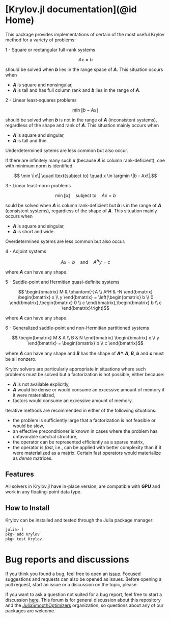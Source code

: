 # [Krylov.jl documentation](@id Home)

This package provides implementations of certain of the most useful Krylov method for a variety of problems:

1 - Square or rectangular full-rank systems

```math
  Ax = b
```

should be solved when **_b_** lies in the range space of **_A_**. This situation occurs when
  * **_A_** is square and nonsingular,
  * **_A_** is tall and has full column rank and **_b_** lies in the range of **_A_**.

2 - Linear least-squares problems

```math
  \min \|b - Ax\|
```

should be solved when **_b_** is not in the range of **_A_** (inconsistent systems), regardless of the shape and rank of **_A_**. This situation mainly occurs when
  * **_A_** is square and singular,
  * **_A_** is tall and thin.

Underdetermined sytems are less common but also occur.

If there are infinitely many such **_x_** (because **_A_** is column rank-deficient), one with minimum norm is identified

```math
  \min \|x\| \quad \text{subject to} \quad x \in \argmin \|b - Ax\|.
```

3 - Linear least-norm problems

```math
  \min \|x\| \quad \text{subject to} \quad Ax = b
```

sould be solved when **_A_** is column rank-deficient but **_b_** is in the range of **_A_** (consistent systems), regardless of the shape of **_A_**.
This situation mainly occurs when
  * **_A_** is square and singular,
  * **_A_** is short and wide.

Overdetermined sytems are less common but also occur.

4 - Adjoint systems

```math
  Ax = b \quad \text{and} \quad A^H y = c
```

where **_A_** can have any shape.

5 - Saddle-point and Hermitian quasi-definite systems

```math
  \begin{bmatrix} M & \phantom{-}A \\ A^H & -N \end{bmatrix} \begin{bmatrix} x \\ y \end{bmatrix} = \left(\begin{bmatrix} b \\ 0 \end{bmatrix},\begin{bmatrix} 0 \\ c \end{bmatrix},\begin{bmatrix} b \\ c \end{bmatrix}\right)
```

where **_A_** can have any shape.

6 - Generalized saddle-point and non-Hermitian partitioned systems

```math
  \begin{bmatrix} M & A \\ B & N \end{bmatrix} \begin{bmatrix} x \\ y \end{bmatrix} = \begin{bmatrix} b \\ c \end{bmatrix}
```

where **_A_** can have any shape and **_B_** has the shape of **_Aᴴ_**.
**_A_**, **_B_**, **_b_** and **_c_** must be all nonzero.

Krylov solvers are particularly appropriate in situations where such problems must be solved but a factorization is not possible, either because:
* **_A_** is not available explicitly,
* **_A_** would be dense or would consume an excessive amount of memory if it were materialized,
* factors would consume an excessive amount of memory.

Iterative methods are recommended in either of the following situations:
* the problem is sufficiently large that a factorization is not feasible or would be slow,
* an effective preconditioner is known in cases where the problem has unfavorable spectral structure,
* the operator can be represented efficiently as a sparse matrix,
* the operator is *fast*, i.e., can be applied with better complexity than if it were materialized as a matrix. Certain fast operators would materialize as *dense* matrices.

## Features

All solvers in Krylov.jl have in-place version, are compatible with **GPU** and work in any floating-point data type.

## How to Install

Krylov can be installed and tested through the Julia package manager:

```julia
julia> ]
pkg> add Krylov
pkg> test Krylov
```

# Bug reports and discussions

If you think you found a bug, feel free to open an [issue](https://github.com/JuliaSmoothOptimizers/Krylov.jl/issues).
Focused suggestions and requests can also be opened as issues. Before opening a pull request, start an issue or a discussion on the topic, please.

If you want to ask a question not suited for a bug report, feel free to start a discussion [here](https://github.com/JuliaSmoothOptimizers/Organization/discussions). This forum is for general discussion about this repository and the [JuliaSmoothOptimizers](https://github.com/JuliaSmoothOptimizers) organization, so questions about any of our packages are welcome.
